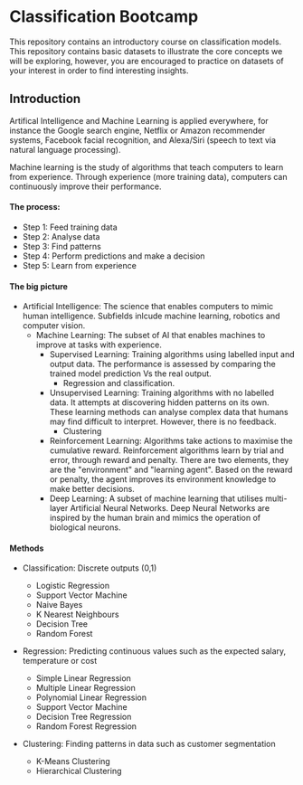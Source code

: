 # Classification Bootcamp

This repository contains an introductory course on classification models. This repository contains basic datasets to illustrate the core concepts we will be exploring, however, you are encouraged to practice on datasets of your interest in order to find interesting insights.

## Introduction

Artifical Intelligence and Machine Learning is applied everywhere, for instance the Google search engine, Netflix or Amazon recommender systems, Facebook facial recognition, and Alexa/Siri (speech to text via natural language processing).

Machine learning is the study of algorithms that teach computers to learn from experience. Through experience (more training data), computers can continuously improve their performance.

#### The process:

- Step 1: Feed training data
- Step 2: Analyse data
- Step 3: Find patterns
- Step 4: Perform predictions and make a decision
- Step 5: Learn from experience

#### The big picture

- Artificial Intelligence: The science that enables computers to mimic human intelligence. Subfields inlcude machine learning, robotics and computer vision.
  - Machine Learning: The subset of AI that enables machines to improve at tasks with experience.
    - Supervised Learning: Training algorithms using labelled input and output data. The performance is assessed by comparing the trained model prediction Vs the real output.
      - Regression and classification.
    - Unsupervised Learning: Training algorithms with no labelled data. It attempts at discovering hidden patterns on its own. These learning methods can analyse complex data that humans may find difficult to interpret. However, there is no feedback.
      - Clustering
    - Reinforcement Learning: Algorithms take actions to maximise the cumulative reward. Reinforcement algorithms learn by trial and error, through reward and penalty. There are two elements, they are the "environment" and "learning agent". Based on the reward or penalty, the agent improves its environment knowledge to make better decisions.
    - Deep Learning: A subset of machine learning that utilises multi-layer Artificial Neural Networks. Deep Neural Networks are inspired by the human brain and mimics the operation of biological neurons.
    
#### Methods

- Classification: Discrete outputs (0,1)
  - Logistic Regression
  - Support Vector Machine
  - Naive Bayes
  - K Nearest Neighbours
  - Decision Tree
  - Random Forest
    
- Regression: Predicting continuous values such as the expected salary, temperature or cost
  - Simple Linear Regression
  - Multiple Linear Regression
  - Polynomial Linear Regression
  - Support Vector Machine
  - Decision Tree Regression
  - Random Forest Regression
  
- Clustering: Finding patterns in data such as customer segmentation
  - K-Means Clustering
  - Hierarchical Clustering
